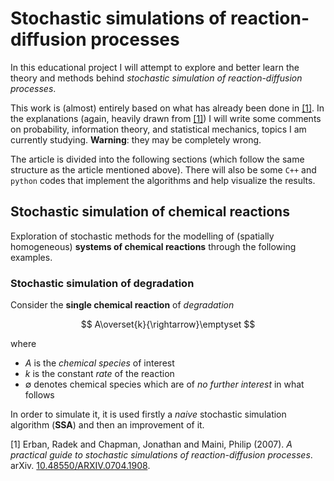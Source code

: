 # Stochastic simulations of reaction-diffusion processes
In this educational project I will attempt to explore and better learn the theory and methods behind *stochastic simulation of reaction-diffusion processes*. 

This work is (almost) entirely based on what has already been done in [[1]](#PG). In the explanations (again, heavily drawn from [[1]](#PG)) I will write some comments on probability, information theory, and statistical mechanics, topics I am currently studying. **Warning**: they may be completely wrong.

The article is divided into the following sections (which follow the same structure as the article mentioned above). There will also be some `C++` and `python` codes that implement the algorithms and help visualize the results.

## Stochastic simulation of chemical reactions
Exploration of stochastic methods for the modelling of (spatially homogeneous) **systems of chemical reactions** through the following examples.

### Stochastic simulation of degradation
Consider the **single chemical reaction** of *degradation*

$$
A\overset{k}{\rightarrow}\emptyset
$$

where
- $A$ is the *chemical species* of interest
- $k$ is the constant *rate* of the reaction
- $\emptyset$ denotes chemical species which are of *no further interest* in what follows

In order to simulate it, it is used firstly a *naive* stochastic simulation algorithm (**SSA**) and then an improvement of it.
 
<a id="PG">[1]</a> 
Erban, Radek and Chapman, Jonathan and Maini, Philip (2007).
*A practical guide to stochastic simulations of reaction-diffusion processes*.
arXiv.
[10.48550/ARXIV.0704.1908](https://arxiv.org/abs/0704.1908).
